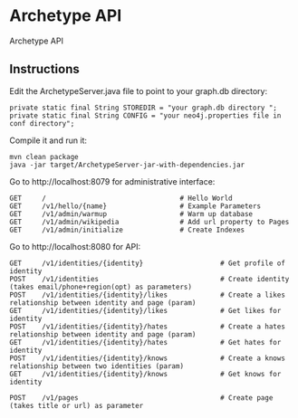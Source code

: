 Archetype API
=============

Archetype API

## Instructions

Edit the ArchetypeServer.java file to point to your graph.db directory:

    private static final String STOREDIR = "your graph.db directory ";
    private static final String CONFIG = "your neo4j.properties file in conf directory";

Compile it and run it:

    mvn clean package
    java -jar target/ArchetypeServer-jar-with-dependencies.jar

Go to http://localhost:8079 for administrative interface:

    GET     /                                 # Hello World
    GET     /v1/hello/{name}                  # Example Parameters
    GET     /v1/admin/warmup                  # Warm up database
    GET     /v1/admin/wikipedia               # Add url property to Pages
    GET     /v1/admin/initialize              # Create Indexes
    
    
Go to http://localhost:8080 for API:    
    
    GET     /v1/identities/{identity}                   # Get profile of identity
    POST    /v1/identities                              # Create identity (takes email/phone+region(opt) as parameters)
    POST    /v1/identities/{identity}/likes             # Create a likes relationship between identity and page (param)
    GET     /v1/identities/{identity}/likes             # Get likes for identity
    POST    /v1/identities/{identity}/hates             # Create a hates relationship between identity and page (param)
    GET     /v1/identities/{identity}/hates             # Get hates for identity
    POST    /v1/identities/{identity}/knows             # Create a knows relationship between two identities (param)
    GET     /v1/identities/{identity}/knows             # Get knows for identity

    POST    /v1/pages                                   # Create page (takes title or url) as parameter

